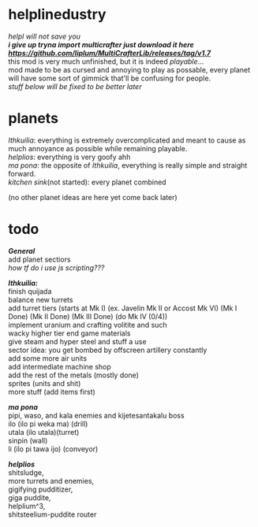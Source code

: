 # helplinedustry
*helpl will not save you*  
***i give up tryna import multicrafter just download it here https://github.com/liplum/MultiCrafterLib/releases/tag/v1.7***  
this mod is very much unfinished, but it is indeed *playable*...  
mod made to be as cursed and annoying to play as possable, every planet will have some sort of gimmick that'll be confusing for people.  
*stuff below will be fixed to be better later*
# planets

*Ithkuilia*: everything is extremely overcomplicated and meant to cause as much annoyance as possible while remaining playable.  
*helplios*: everything is very goofy ahh  
*ma pona*: the opposite of *Ithkuilia*, everything is really simple and straight forward.  
*kitchen sink*(not started): every planet combined

(no other planet ideas are here yet come back later)

# todo

***General***  
add planet sectiors  
*how tf do i use js scripting???*

***Ithkuilia:***  
finish quijada  
balance new turrets   
add turret tiers (starts at Mk I) (ex. Javelin Mk II or Accost Mk VI) (Mk I Done) (Mk II Done) (Mk III Done) (do Mk IV (0/4))  
implement uranium and crafting volitite and such  
wacky higher tier end game materials   
give steam and hyper steel and stuff a use  
sector idea: you get bombed by offscreen artillery constantly  
add some more air units  
add intermediate machine shop  
add the rest of the metals (mostly done)  
sprites (units and shit)  
more stuff (add items first)

***ma pona***   
pipi, waso, and kala enemies and kijetesantakalu boss  
ilo (ilo pi weka ma) (drill)  
utala (ilo utala)(turret)  
sinpin (wall)  
li (ilo pi tawa ijo) (conveyor)  

***helplios***  
shitsludge,  
more turrets and enemies,  
gigifying pudditizer,  
giga puddite,  
helplium^3,  
shitsteelium-puddite router  
